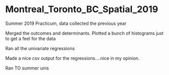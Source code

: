 # Montreal_Toronto_BC_Spatial_2019
Summer 2019 Practicum, data collected the previous year

Merged the outcomes and determinants. Plotted a bunch of histograms just to get a feel for the data

Ran all the univariate regressions

Made a nice csv output for the regressions....nice in my opinion. 

Ran TO summer unis